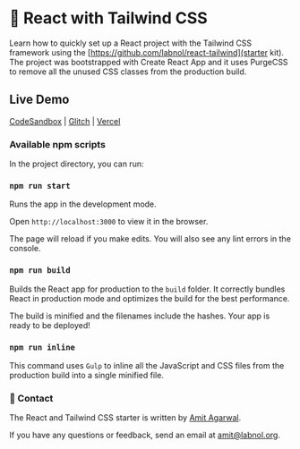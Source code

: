 # 🚀 React with Tailwind CSS

Learn how to quickly set up a React project with the Tailwind CSS framework using the [https://github.com/labnol/react-tailwind](starter kit). The project was bootstrapped with Create React App and it uses PurgeCSS to remove all the unused CSS classes from the production build.

## Live Demo

[CodeSandbox](https://codesandbox.io/s/github/labnol/react-tailwind) | [Glitch](https://glitch.com/edit/#!/remix/react-tailwindcss) | [Vercel](https://csb-ggfl7-ipit3clvr.vercel.app/)

### Available npm scripts

In the project directory, you can run:

### `npm run start`

Runs the app in the development mode.

Open `http://localhost:3000` to view it in the browser.

The page will reload if you make edits. You will also see any lint errors in the console.

### `npm run build`

Builds the React app for production to the `build` folder. It correctly bundles React in production mode and optimizes the build for the best performance.

The build is minified and the filenames include the hashes. Your app is ready to be deployed!

### `npm run inline`

This command uses `Gulp` to inline all the JavaScript and CSS files from the production build into a single minified file.

### 📧 Contact

The React and Tailwind CSS starter is written by [Amit Agarwal](https://www.labnol.org/about).

If you have any questions or feedback, send an email at [amit@labnol.org](mailto:amit@labnol.org?subject=Tailwind+React).
